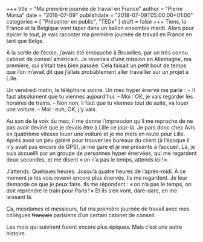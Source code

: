 +++
title      = "Ma première journée de travail en France"
author     = "Pierre Morsa"
date        = "2018-07-09"
publishdate = "2018-07-09T05:00:00+01:00" 
categories = [ "Présenter en public", "TEDx" ]
draft      = false
+++
Tiens, la France et la Belgique vont taper dans un ballon ensemble mardi. Alors pour épicer le tout, je vais raconter ma première journée de travail en France en tant que Belge.

À la sortie de l’école, j’avais été embauché à Bruxelles, par un très connu cabinet de conseil américain. Je revenais d’une mission en Allemagne, ma première, qui s’était très bien passée. Cela faisait un petit bout de temps que l’on m’avait dit que j’allais probablement aller travailler sur un projet à Lille.

Un vendredi matin, le téléphone sonne. Un mec hyper énervé me parle :
− Il faut absolument que tu viennes aujourd’hui.
– Moi : OK, je vais regarder les horaires de trains.
– Non non, il faut que tu viennes tout de suite, va louer une voiture.
– Moi : euh, OK, j’y vais.

Au son de la voix du mec, il me donne l’impression qu’il me reproche de ne pas avoir deviné que je devais être à Lille ce jour-là. Je pars donc chez Avis en quatrième vitesse louer une voiture et je me mets en route pour Lille. Après avoir un peu galéré pour trouver les bureaux du client (à l’époque il n’y avait pas encore de GPS), je me gare et je me présente à l’accueil. Là, je suis accueilli par un groupe de personnes hyper énervées, qui me regardent deux secondes, et me disent « on n’a pas le temps, attends ici ! ».

J’attends. Quelques heures. Jusqu’à quatre heures de l’après-midi. À ce moment je les vois revenir encore plus énervés. Ils me regardent. Je leur demande ce que je peux faire. Ils me répondent : « on n’a pas le temps, on doit reprendre le train pour Paris ! » Et ils s’en vont, dare-dare, en me laissant là.

Ça, mesdames et messieurs, fut ma première journée de travail avec mes collègues ~~français~~ parisiens d’un certain cabinet de conseil.

Les mois qui suivirent furent encore plus épiques. Mais c’est une autre histoire.